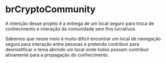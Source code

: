 # brCryptoCommunity

A intenção desse projeto é a entrega de um local seguro para troca de conhecimento e interação da comunidade sem fins lucrativos.

Sabemos que nesse meio é muito difícil encontrar um local de navegação segura para interação entre pessoas e pretendo contribuir para desmistificar o tema abrindo um local onde todos possam contribuir ativamente para a propagação do conhecimento.
